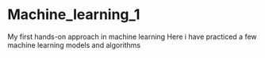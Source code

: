 # Machine_learning_1
My first hands-on approach in machine learning
Here i have practiced a few machine learning models and algorithms

